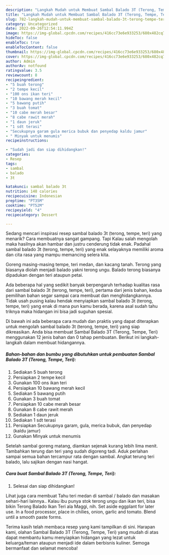 ```yaml
---
description: "Langkah Mudah untuk Membuat Sambal Balado 3T (Terong, Tempe, Teri), Sempurna"
title: "Langkah Mudah untuk Membuat Sambal Balado 3T (Terong, Tempe, Teri), Sempurna"
slug: 782-langkah-mudah-untuk-membuat-sambal-balado-3t-terong-tempe-teri-sempurna
category: Uncategorized
date: 2022-09-26T12:54:11.994Z
image: https://img-global.cpcdn.com/recipes/416cc73e6e933253/680x482cq70/sambal-balado-3t-terong-tempe-teri-foto-resep-utama.jpg
hideToc: false
enableToc: true
enableTocContent: false
thumbnail: https://img-global.cpcdn.com/recipes/416cc73e6e933253/680x482cq70/sambal-balado-3t-terong-tempe-teri-foto-resep-utama.jpg
cover: https://img-global.cpcdn.com/recipes/416cc73e6e933253/680x482cq70/sambal-balado-3t-terong-tempe-teri-foto-resep-utama.jpg
author: Admin
authorAv: notfound
ratingvalue: 3.5
reviewcount: 8
recipeingredient:
- "5 buah terong"
- "2 tempe kecil"
- "100 ons ikan teri"
- "10 bawang merah kecil"
- "5 bawang putih"
- "3 buah tomat"
- "10 cabe merah besar"
- "8 cabe rawit merah"
- "1 daun jeruk"
- "1 sdt terasi"
- "Secukupnya garam gula merica bubuk dan penyedap kaldu jamur"
- " Minyak untuk menumis"
recipeinstructions:

- "Sudah jadi dan siap dihidangkan!"
categories:
- Resep
tags:
- sambal
- balado
- 3t

katakunci: sambal balado 3t 
nutrition: 148 calories
recipecuisine: Indonesian
preptime: "PT35M"
cooktime: "PT52M"
recipeyield: "4"
recipecategory: Dessert

---
```



Sedang mencari inspirasi resep sambal balado 3t (terong, tempe, teri) yang menarik? Cara membuatnya sangat gampang. Tapi Kalau salah mengolah maka hasilnya akan hambar dan justru cenderung tidak enak. Padahal sambal balado 3t (terong, tempe, teri) yang enak selayaknya memiliki aroma dan cita rasa yang mampu memancing selera kita.


Goreng masing-masing tempe, teri medan, dan kacang tanah. Terong yang biasanya diolah menjadi balado yakni terong ungu. Balado terong biasanya dipadukan dengan teri ataupun petai.

Ada beberapa hal yang sedikit banyak berpengaruh terhadap kualitas rasa dari sambal balado 3t (terong, tempe, teri), pertama dari jenis bahan, kedua pemilihan bahan segar sampai cara membuat dan menghidangkannya. Tidak usah pusing kalau hendak menyiapkan sambal balado 3t (terong, tempe, teri) yang enak di mana pun kamu berada, karena asal sudah tahu triknya maka hidangan ini bisa jadi suguhan spesial.


Di bawah ini ada beberapa cara mudah dan praktis yang dapat diterapkan untuk mengolah sambal balado 3t (terong, tempe, teri) yang siap dikreasikan. Anda bisa membuat Sambal Balado 3T (Terong, Tempe, Teri) menggunakan 12 jenis bahan dan 0 tahap pembuatan. Berikut ini langkah-langkah dalam membuat hidangannya.

<!--inarticleads1-->

##### Bahan-bahan dan bumbu yang dibutuhkan untuk pembuatan Sambal Balado 3T (Terong, Tempe, Teri):

1. Sediakan 5 buah terong
1. Persiapkan 2 tempe kecil
1. Gunakan 100 ons ikan teri
1. Persiapkan 10 bawang merah kecil
1. Sediakan 5 bawang putih
1. Gunakan 3 buah tomat
1. Persiapkan 10 cabe merah besar
1. Gunakan 8 cabe rawit merah
1. Sediakan 1 daun jeruk
1. Sediakan 1 sdt terasi
1. Persiapkan Secukupnya garam, gula, merica bubuk, dan penyedap (kaldu jamur)
1. Gunakan  Minyak untuk menumis


Setelah sambal goreng matang, diamkan sejenak kurang lebih lima menit. Tambahkan terung dan teri yang sudah digoreng tadi. Aduk perlahan sampai semua bahan tercampur rata dengan sambal. Angkat terung teri balado, lalu sajikan dengan nasi hangat. 

<!--inarticleads2-->

##### Cara buat Sambal Balado 3T (Terong, Tempe, Teri):


1. Selesai dan siap dihidangkan!

Lihat juga cara membuat Tahu teri medan di sambal / balado dan masakan sehari-hari lainnya.. Kalau ibu punya stok terong ungu dan ikan teri, bisa bikin Terong Balado Ikan Teri ala Maggi, nih. Set aside eggplant for later use. In a food processor, place in chilies, onion, garlic and tomato. Blend until a smooth paste forms. 

Terima kasih telah membaca resep yang kami tampilkan di sini. Harapan kami, olahan Sambal Balado 3T (Terong, Tempe, Teri) yang mudah di atas dapat membantu kamu menyiapkan hidangan yang lezat untuk keluarga/teman ataupun menjadi ide dalam berbisnis kuliner. Semoga bermanfaat dan selamat mencoba!
